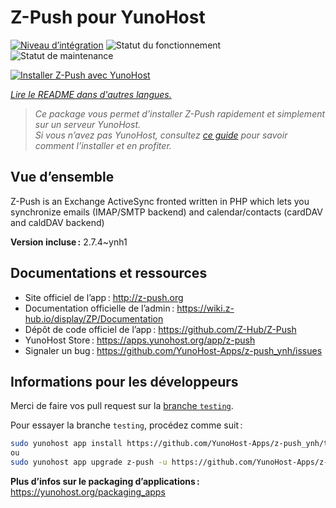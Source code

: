 <!--
Nota bene : ce README est automatiquement généré par <https://github.com/YunoHost/apps/tree/master/tools/readme_generator>
Il NE doit PAS être modifié à la main.
-->

# Z-Push pour YunoHost

[![Niveau d’intégration](https://dash.yunohost.org/integration/z-push.svg)](https://ci-apps.yunohost.org/ci/apps/z-push/) ![Statut du fonctionnement](https://ci-apps.yunohost.org/ci/badges/z-push.status.svg) ![Statut de maintenance](https://ci-apps.yunohost.org/ci/badges/z-push.maintain.svg)

[![Installer Z-Push avec YunoHost](https://install-app.yunohost.org/install-with-yunohost.svg)](https://install-app.yunohost.org/?app=z-push)

*[Lire le README dans d'autres langues.](./ALL_README.md)*

> *Ce package vous permet d’installer Z-Push rapidement et simplement sur un serveur YunoHost.*  
> *Si vous n’avez pas YunoHost, consultez [ce guide](https://yunohost.org/install) pour savoir comment l’installer et en profiter.*

## Vue d’ensemble

Z-Push is an Exchange ActiveSync fronted written in PHP which lets you synchronize emails (IMAP/SMTP backend) and calendar/contacts (cardDAV and caldDAV backend)


**Version incluse :** 2.7.4~ynh1
## Documentations et ressources

- Site officiel de l’app : <http://z-push.org>
- Documentation officielle de l’admin : <https://wiki.z-hub.io/display/ZP/Documentation>
- Dépôt de code officiel de l’app : <https://github.com/Z-Hub/Z-Push>
- YunoHost Store : <https://apps.yunohost.org/app/z-push>
- Signaler un bug : <https://github.com/YunoHost-Apps/z-push_ynh/issues>

## Informations pour les développeurs

Merci de faire vos pull request sur la [branche `testing`](https://github.com/YunoHost-Apps/z-push_ynh/tree/testing).

Pour essayer la branche `testing`, procédez comme suit :

```bash
sudo yunohost app install https://github.com/YunoHost-Apps/z-push_ynh/tree/testing --debug
ou
sudo yunohost app upgrade z-push -u https://github.com/YunoHost-Apps/z-push_ynh/tree/testing --debug
```

**Plus d’infos sur le packaging d’applications :** <https://yunohost.org/packaging_apps>
